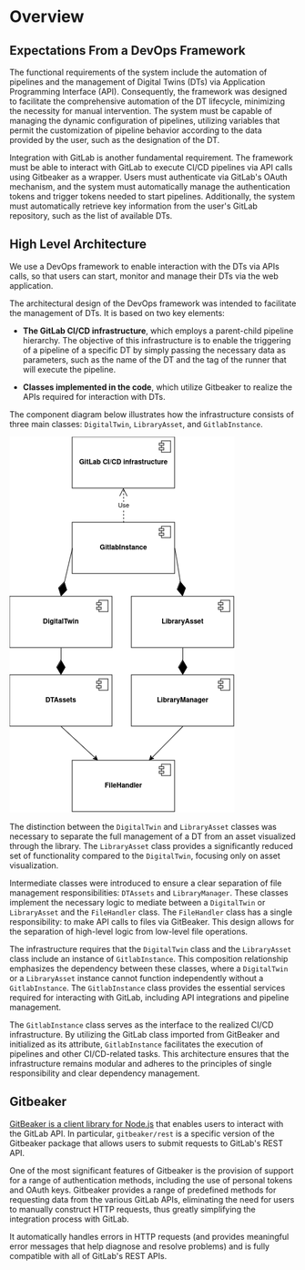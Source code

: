 # Overview

## Expectations From a DevOps Framework

The functional requirements of the system include the automation of pipelines
and the management of Digital Twins (DTs) via Application Programming Interface
(API). Consequently, the framework was designed to facilitate the comprehensive
automation of the DT lifecycle, minimizing the necessity for manual
intervention. The system must be capable of managing the dynamic configuration
of pipelines, utilizing variables that permit the customization of pipeline
behavior according to the data provided by the user, such as the designation of
the DT.

Integration with GitLab is another fundamental requirement. The framework must
be able to interact with GitLab to execute CI/CD pipelines via API calls using
Gitbeaker as a wrapper. Users must authenticate via GitLab's OAuth mechanism,
and the system must automatically manage the authentication tokens and trigger
tokens needed to start pipelines. Additionally, the system must automatically
retrieve key information from the user's GitLab repository, such as the list of
available DTs.

## High Level Architecture

We use a DevOps framework to enable interaction with the DTs via APIs calls, so
that users can start, monitor and manage their DTs via the web
application.

The architectural design of the DevOps framework was intended to facilitate the
management of DTs. It is based on two key elements:

- __The GitLab CI/CD infrastructure__, which employs a parent-child pipeline
  hierarchy. The objective of this infrastructure is to enable the triggering
  of a pipeline of a specific DT by simply passing the necessary data as
  parameters, such as the name of the DT and the tag of the runner that will
  execute the pipeline.

- __Classes implemented in the code__, which utilize Gitbeaker to realize the
  APIs required for interaction with DTs.

The component diagram below illustrates how the infrastructure consists of three
main classes: `DigitalTwin`, `LibraryAsset`, and `GitlabInstance`.

![High-level design of the DevOps framework](./images/devops-overview.png)

The distinction between the `DigitalTwin` and `LibraryAsset` classes was
necessary to separate the full management of a DT from an asset visualized
through the library. The `LibraryAsset` class provides a significantly reduced
set of functionality compared to the `DigitalTwin`, focusing only on asset
visualization.

Intermediate classes were introduced to ensure a clear separation of file
management responsibilities: `DTAssets` and `LibraryManager`. These classes
implement the necessary logic to mediate between a `DigitalTwin` or
`LibraryAsset` and the `FileHandler` class. The `FileHandler` class has a
single responsibility: to make API calls to files via GitBeaker. This design
allows for the separation of high-level logic from low-level file operations.

The infrastructure requires that the `DigitalTwin` class and the `LibraryAsset`
class include an instance of `GitlabInstance`. This composition relationship
emphasizes the dependency between these classes, where a `DigitalTwin` or a
`LibraryAsset` instance cannot function independently without a `GitlabInstance`.
The `GitlabInstance` class provides the essential services required for
interacting with GitLab, including API integrations and pipeline management.

The `GitlabInstance` class serves as the interface to the realized CI/CD
infrastructure. By utilizing the GitLab class imported from GitBeaker and
initialized as its attribute, `GitlabInstance` facilitates the execution of
pipelines and other CI/CD-related tasks. This architecture ensures that the
infrastructure remains modular and adheres to the principles of single
responsibility and clear dependency management.

## Gitbeaker

[GitBeaker is a client library for Node.js](https://github.com/jdalrymple/gitbeaker)
that enables users to interact with the GitLab API. In particular,
`gitbeaker/rest` is a specific version of the Gitbeaker package that allows
users to submit requests to GitLab's REST API.

One of the most significant features of Gitbeaker is the provision of support
for a range of authentication methods, including the use of personal tokens
and OAuth keys. Gitbeaker provides a range of predefined methods for
requesting data from the various GitLab APIs, eliminating the need for users
to manually construct HTTP requests, thus greatly simplifying the integration
process with GitLab.

It automatically handles errors in HTTP requests (and provides meaningful error
messages that help diagnose and resolve problems) and is fully compatible with
all of GitLab's REST APIs.
